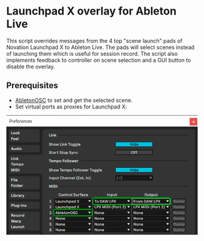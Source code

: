 # Launchpad X overlay for Ableton Live

This script overrides messages from the 4 top "scene launch" pads of 
Novation Launchpad X to Ableton Live. 
The pads will select scenes instead of launching them
which is useful for session record. 
The script also implements feedback to controller on scene selection 
and a GUI button to disable the overlay.

## Prerequisites

- [AbletonOSC](https://github.com/ideoforms/AbletonOSC) 
to set and get the selected scene.
- Set virtual ports as proxies for Launchpad X:
 
![Ableton Live settings](/examples/launchpad_overlay/ableton_settings.png)

